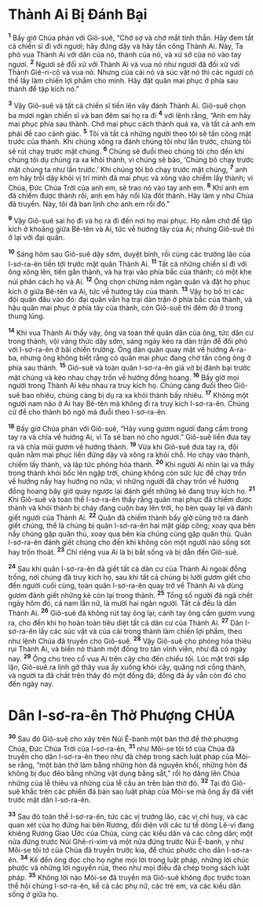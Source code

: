 # Thành Ai Bị Ðánh Bại
<sup><b>1</b></sup> Bấy giờ Chúa phán với Giô-suê, “Chớ sợ và chớ mất tinh thần. Hãy đem tất cả chiến sĩ đi với ngươi; hãy đứng dậy và hãy tấn công Thành Ai. Này, Ta phó vua Thành Ai với dân của nó, thành của nó, và xứ sở của nó vào tay ngươi. <sup><b>2</b></sup> Ngươi sẽ đối xử với Thành Ai và vua nó như ngươi đã đối xử với Thành Giê-ri-cô và vua nó. Nhưng của cải nó và súc vật nó thì các ngươi có thể lấy làm chiến lợi phẩm cho mình. Hãy đặt quân mai phục ở phía sau thành để tập kích nó.”

<sup><b>3</b></sup> Vậy Giô-suê và tất cả chiến sĩ tiến lên vây đánh Thành Ai. Giô-suê chọn ba mươi ngàn chiến sĩ và ban đêm sai họ ra đi <sup><b>4</b></sup> với lệnh rằng, “Anh em hãy mai phục phía sau thành. Chớ mai phục cách thành quá xa, và tất cả anh em phải đề cao cảnh giác. <sup><b>5</b></sup> Tôi và tất cả những người theo tôi sẽ tấn công mặt trước của thành. Khi chúng xông ra đánh chúng tôi như lần trước, chúng tôi sẽ rút chạy trước mặt chúng. <sup><b>6</b></sup> Chúng sẽ đuổi theo chúng tôi cho đến khi chúng tôi dụ chúng ra xa khỏi thành, vì chúng sẽ bảo, ‘Chúng bỏ chạy trước mặt chúng ta như lần trước.’ Khi chúng tôi bỏ chạy trước mặt chúng, <sup><b>7</b></sup> anh em hãy trỗi dậy khỏi vị trí mình đã mai phục và xông vào chiếm lấy thành; vì Chúa, Ðức Chúa Trời của anh em, sẽ trao nó vào tay anh em. <sup><b>8</b></sup> Khi anh em đã chiếm được thành rồi, anh em hãy nổi lửa đốt thành. Hãy làm y như Chúa đã truyền. Này, tôi đã ban lịnh cho anh em rồi đó.”

<sup><b>9</b></sup> Vậy Giô-suê sai họ đi và họ ra đi đến nơi họ mai phục. Họ nằm chờ để tập kích ở khoảng giữa Bê-tên và Ai, tức về hướng tây của Ai; nhưng Giô-suê thì ở lại với đại quân.

<sup><b>10</b></sup> Sáng hôm sau Giô-suê dậy sớm, duyệt binh, rồi cùng các trưởng lão của I-sơ-ra-ên tiến tới trước mặt quân Thành Ai. <sup><b>11</b></sup> Tất cả những chiến sĩ đi với ông xông lên, tiến gần thành, và hạ trại vào phía bắc của thành; có một khe núi phân cách họ và Ai. <sup><b>12</b></sup> Ông chọn chừng năm ngàn quân và đặt họ phục kích ở giữa Bê-tên và Ai, tức về hướng tây của thành. <sup><b>13</b></sup> Vậy họ bố trí các đội quân đâu vào đó: đại quân vẫn hạ trại dàn trận ở phía bắc của thành, và hậu quân mai phục ở phía tây của thành, còn Giô-suê thì đêm đó ở trong thung lũng.

<sup><b>14</b></sup> Khi vua Thành Ai thấy vậy, ông và toàn thể quân dân của ông, tức dân cư trong thành, vội vàng thức dậy sớm, sáng ngày kéo ra dàn trận để đối phó với I-sơ-ra-ên ở bãi chiến trường. Ông dàn quân quay mặt về hướng A-ra-ba, nhưng ông không biết rằng có quân mai phục đang chờ tấn công ông ở phía sau thành. <sup><b>15</b></sup> Giô-suê và toàn quân I-sơ-ra-ên giả vờ bị đánh bại trước mặt chúng và kéo nhau chạy trốn về hướng đồng hoang. <sup><b>16</b></sup> Bấy giờ mọi người trong Thành Ai kêu nhau ra truy kích họ. Chúng càng đuổi theo Giô-suê bao nhiêu, chúng càng bị dụ ra xa khỏi thành bấy nhiêu. <sup><b>17</b></sup> Không một người nam nào ở Ai hay Bê-tên mà không đi ra truy kích I-sơ-ra-ên. Chúng cứ để cho thành bỏ ngỏ mà đuổi theo I-sơ-ra-ên.

<sup><b>18</b></sup> Bấy giờ Chúa phán với Giô-suê, “Hãy vung gươm ngươi đang cầm trong tay ra và chĩa về hướng Ai, vì Ta sẽ ban nó cho ngươi.” Giô-suê liền đưa tay ra và chĩa mũi gươm về hướng thành. <sup><b>19</b></sup> Vừa khi Giô-suê đưa tay ra, đội quân nằm mai phục liền đứng dậy và xông ra khỏi chỗ. Họ chạy vào thành, chiếm lấy thành, và lập tức phóng hỏa thành. <sup><b>20</b></sup> Khi người Ai nhìn lại và thấy trong thành khói bốc lên ngập trời, chúng không còn sức lực để chạy trốn về hướng nầy hay hướng nọ nữa; vì những người đã chạy trốn về hướng đồng hoang bây giờ quay ngược lại đánh giết những kẻ đang truy kích họ. <sup><b>21</b></sup> Khi Giô-suê và toàn thể I-sơ-ra-ên thấy rằng quân mai phục đã chiếm được thành và khói thành bị cháy đang cuộn bay lên trời, họ bèn quay lại và đánh giết người của Thành Ai. <sup><b>22</b></sup> Quân đã chiếm thành bấy giờ cũng trở ra đánh giết chúng, thế là chúng bị quân I-sơ-ra-ên hai mặt giáp công; xoay qua bên nầy chúng gặp quân thù, xoay qua bên kia chúng cũng gặp quân thù. Quân I-sơ-ra-ên đánh giết chúng cho đến khi không còn một người nào sống sót hay trốn thoát. <sup><b>23</b></sup> Chỉ riêng vua Ai là bị bắt sống và bị dẫn đến Giô-suê.

<sup><b>24</b></sup> Sau khi quân I-sơ-ra-ên đã giết tất cả dân cư của Thành Ai ngoài đồng trống, nơi chúng đã truy kích họ, sau khi tất cả chúng bị lưỡi gươm giết cho đến người cuối cùng, toàn quân I-sơ-ra-ên quay trở về Thành Ai và dùng gươm đánh giết những kẻ còn lại trong thành. <sup><b>25</b></sup> Tổng số người đã ngã chết ngày hôm đó, cả nam lẫn nữ, là mười hai ngàn người. Tất cả đều là dân Thành Ai. <sup><b>26</b></sup> Giô-suê đã không rút tay ông lại; cánh tay ông cầm gươm vung ra, cho đến khi họ hoàn toàn tiêu diệt tất cả dân cư của Thành Ai. <sup><b>27</b></sup> Dân I-sơ-ra-ên lấy các súc vật và của cải trong thành làm chiến lợi phẩm, theo như lệnh Chúa đã truyền cho Giô-suê. <sup><b>28</b></sup> Vậy Giô-suê cho phóng hỏa thiêu rụi Thành Ai, và biến nó thành một đống tro tàn vĩnh viễn, như đã có ngày nay. <sup><b>29</b></sup> Ông cho treo cổ vua Ai trên cây cho đến chiều tối. Lúc mặt trời sắp lặn, Giô-suê ra lịnh gỡ thây vua ấy xuống khỏi cây, quăng nơi cổng thành, và người ta đã chất trên thây đó một đống đá; đống đá ấy vẫn còn đó cho đến ngày nay.

# Dân I-sơ-ra-ên Thờ Phượng CHÚA
<sup><b>30</b></sup> Sau đó Giô-suê cho xây trên Núi Ê-banh một bàn thờ để thờ phượng Chúa, Ðức Chúa Trời của I-sơ-ra-ên, <sup><b>31</b></sup> như Môi-se tôi tớ của Chúa đã truyền cho dân I-sơ-ra-ên theo như đã chép trong sách luật pháp của Môi-se rằng, “một bàn thờ làm bằng những hòn đá nguyên khối, những hòn đá không bị đục đẽo bằng những vật dụng bằng sắt,” rồi họ dâng lên Chúa những của lễ thiêu và những của lễ cầu an trên bàn thờ đó. <sup><b>32</b></sup> Tại đó Giô-suê khắc trên các phiến đá bản sao luật pháp của Môi-se mà ông ấy đã viết trước mặt dân I-sơ-ra-ên.

<sup><b>33</b></sup> Sau đó toàn thể I-sơ-ra-ên, tức các vị trưởng lão, các vị chỉ huy, và các quan xét của họ đứng hai bên Rương, đối diện với các tư tế dòng Lê-vi đang khiêng Rương Giao Ước của Chúa, cùng các kiều dân và các công dân; một nửa đứng trước Núi Ghê-ri-xim và một nửa đứng trước Núi Ê-banh, y như Môi-se tôi tớ của Chúa đã truyền trước kia, để chúc phước cho dân I-sơ-ra-ên. <sup><b>34</b></sup> Kế đến ông đọc cho họ nghe mọi lời trong luật pháp, những lời chúc phước và những lời nguyền rủa, theo như mọi điều đã chép trong sách luật pháp. <sup><b>35</b></sup> Không lời nào Môi-se đã truyền mà Giô-suê không đọc trước toàn thể hội chúng I-sơ-ra-ên, kể cả các phụ nữ, các trẻ em, và các kiều dân sống ở giữa họ.